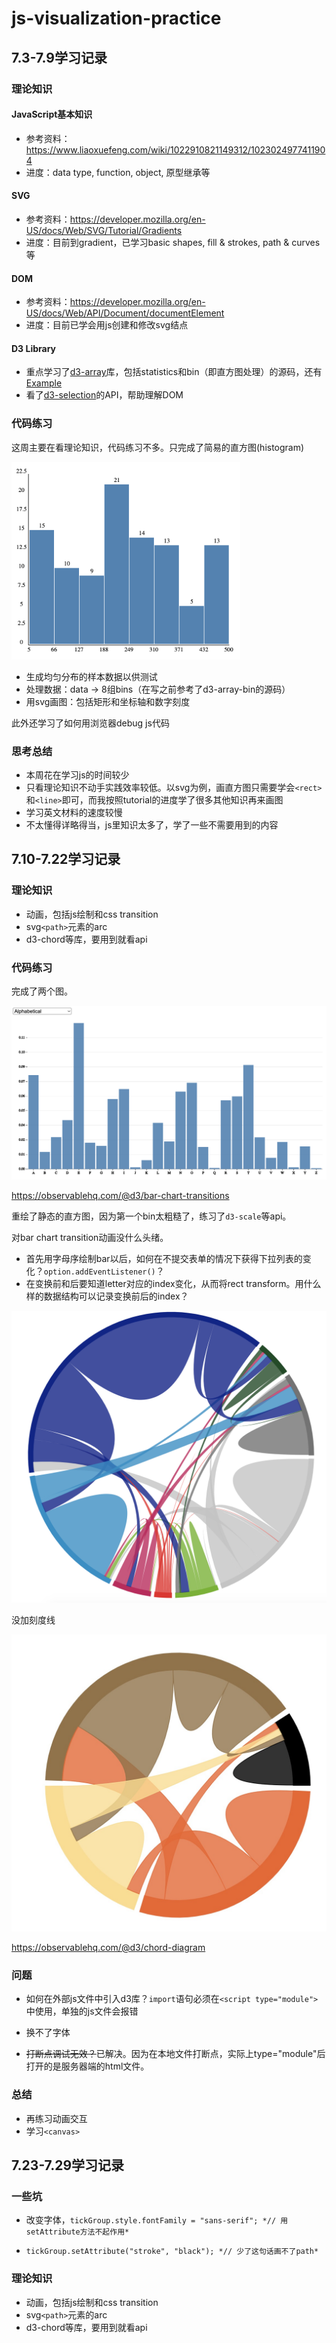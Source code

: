 # js-visualization-practice

## 7.3-7.9学习记录

### 理论知识

#### JavaScript基本知识

- 参考资料：https://www.liaoxuefeng.com/wiki/1022910821149312/1023024977411904
- 进度：data type, function, object, 原型继承等

#### SVG

- 参考资料：https://developer.mozilla.org/en-US/docs/Web/SVG/Tutorial/Gradients
- 进度：目前到gradient，已学习basic shapes, fill & strokes, path & curves等

#### DOM

- 参考资料：https://developer.mozilla.org/en-US/docs/Web/API/Document/documentElement
- 进度：目前已学会用js创建和修改svg结点

#### D3 Library

- 重点学习了[d3-array](https://github.com/d3/d3-array/tree/v3.2.0)库，包括statistics和bin（即直方图处理）的源码，还有[Example](https://observablehq.com/@d3/d3-bin)
- 看了[d3-selection](https://github.com/d3/d3-selection/tree/v3.0.0)的API，帮助理解DOM



### 代码练习

这周主要在看理论知识，代码练习不多。只完成了简易的直方图(histogram)

<img src="histogram/bin/histogram.png" alt="histogram" style="zoom:40%;" />

- 生成均匀分布的样本数据以供测试
- 处理数据：data -> 8组bins（在写之前参考了d3-array-bin的源码）
- 用svg画图：包括矩形和坐标轴和数字刻度



此外还学习了如何用浏览器debug js代码



### 思考总结

- 本周花在学习js的时间较少
- 只看理论知识不动手实践效率较低。以svg为例，画直方图只需要学会`<rect>`和`<line>`即可，而我按照tutorial的进度学了很多其他知识再来画图
- 学习英文材料的速度较慢
- 不太懂得详略得当，js里知识太多了，学了一些不需要用到的内容



## 7.10-7.22学习记录

### 理论知识

- 动画，包括js绘制和css transition
- svg`<path>`元素的arc
- d3-chord等库，要用到就看api

### 代码练习

完成了两个图。

<img src="histogram/alphabet/alphabet.png" alt="alphabet" style="zoom:50%;" />

https://observablehq.com/@d3/bar-chart-transitions

重绘了静态的直方图，因为第一个bin太粗糙了，练习了`d3-scale`等api。

对bar chart transition动画没什么头绪。

- 首先用字母序绘制bar以后，如何在不提交表单的情况下获得下拉列表的变化？`option.addEventListener()`？
- 在变换前和后要知道letter对应的index变化，从而将rect transform。用什么样的数据结构可以记录变换前后的index？



<img src="chord/chord.png" alt="chord" style="zoom:50%;" />

没加刻度线

<img src="chord/chord2.jpg" alt="chord2" style="zoom:50%;" />

https://observablehq.com/@d3/chord-diagram



### 问题

- 如何在外部js文件中引入d3库？`import`语句必须在`<script type="module">`中使用，单独的js文件会报错
- 换不了字体

- ~~打断点调试无效？~~已解决。因为在本地文件打断点，实际上type="module"后打开的是服务器端的html文件。



### 总结

- 再练习动画交互
- 学习`<canvas>`



## 7.23-7.29学习记录

### 一些坑

- 改变字体，`tickGroup.style.fontFamily = "sans-serif"; *// 用setAttribute方法不起作用*`

- `tickGroup.setAttribute("stroke", "black"); *// 少了这句话画不了path*`

  

### 理论知识

- 动画，包括js绘制和css transition
- svg`<path>`元素的arc
- d3-chord等库，要用到就看api
